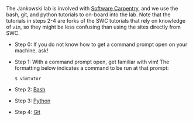 The Jankowski lab is involved with [Software Carpentry](https://software-carpentry.org/lessons/), and we use the bash, git, and python tutorials to on-board into the lab. Note that the tutorials in steps 2-4 are forks of the SWC tutorials that rely on knowledge of `vim`, so they might be less confusing than using the sites directly from SWC.  

* Step 0: If you do not know how to get a command prompt open on your machine, ask!

* Step 1: With a command prompt open, get familiar with vim! The formatting below indicates a command to be run at that prompt:

    ```
    $ vimtutor
    ```


* Step 2: [Bash](https://mse150s17.bitbucket.io/shell/)
* Step 3: [Python](https://mse150s17.bitbucket.io/python/)
* Step 4: [Git](https://mse150s17.bitbucket.io/git/)